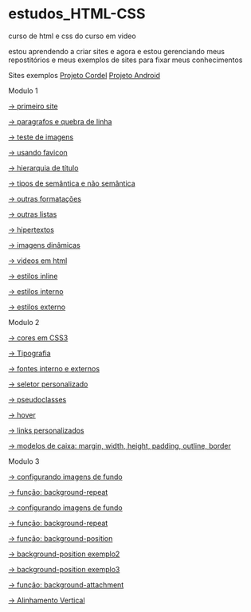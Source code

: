 # estudos_HTML-CSS

curso de html e css do curso em video

estou aprendendo a criar sites e agora e estou gerenciando meus repostitórios e meus exemplos de sites para fixar meus conhecimentos

Sites exemplos
<a href="https://ygorhenriquelima.github.io/projeto_cordel/">Projeto Cordel</a>
<a href="https://ygorhenriquelima.github.io/projeto-android/">Projeto Android</a>


Modulo 1

<a href="https://ygorhenriquelima.github.io/estudos_HTML-CSS/exercicios/ex001/index.html"> -> primeiro site</a><br>

<a href="https://ygorhenriquelima.github.io/estudos_HTML-CSS/exercicios/ex002/index.html"> -> paragrafos e quebra de linha</a><br>

<a href="https://ygorhenriquelima.github.io/estudos_HTML-CSS/exercicios/ex003/index.html"> -> teste de imagens</a><br>

<a href="https://ygorhenriquelima.github.io/estudos_HTML-CSS/exercicios/ex004/index.html"> -> usando favicon</a><br>

<a href="https://ygorhenriquelima.github.io/estudos_HTML-CSS/exercicios/ex006/index.html"> -> hierarquia de título</a><br>

<a href="https://ygorhenriquelima.github.io/estudos_HTML-CSS/exercicios/ex008a/index.html"> -> tipos de semântica e não semântica</a><br>

<a href="https://ygorhenriquelima.github.io/estudos_HTML-CSS/exercicios/ex008b/index.html"> -> outras formatações</a><br>

<a href="https://ygorhenriquelima.github.io/estudos_HTML-CSS/exercicios/ex009/index.html"> -> outras listas</a><br>

<a href="https://ygorhenriquelima.github.io/estudos_HTML-CSS/exercicios/ex010/index.html"> -> hipertextos</a><br>

<a href="https://ygorhenriquelima.github.io/estudos_HTML-CSS/exercicios/ex011/index.html"> -> imagens dinâmicas</a><br> 

<a href="https://ygorhenriquelima.github.io/estudos_HTML-CSS/exercicios/ex012/index.html"> -> videos em html</a><br>

<a href="https://ygorhenriquelima.github.io/estudos_HTML-CSS/exercicios/ex013/index.html"> -> estilos inline</a><br>

<a href="https://ygorhenriquelima.github.io/estudos_HTML-CSS/exercicios/ex014/index.html"> -> estilos interno</a><br>

<a href="https://ygorhenriquelima.github.io/estudos_HTML-CSS/exercicios/ex016/exemplos/cor01.html"> -> estilos externo</a><br>

Modulo 2

<a href="https://ygorhenriquelima.github.io/estudos_HTML-CSS/exercicios/ex016/exemplos/cor01.html"> -> cores em CSS3</a><br>

<a href="https://ygorhenriquelima.github.io/estudos_HTML-CSS/exercicios/ex017/fonte01.html"> -> Tipografia</a><br>

<a href="https://ygorhenriquelima.github.io/estudos_HTML-CSS/exercicios/ex018/font02_interno.html"> -> fontes interno e externos</a><br>

<a href="https://ygorhenriquelima.github.io/estudos_HTML-CSS/exercicios/ex019/seletor01.html"> -> seletor personalizado</a><br>

<a href="https://ygorhenriquelima.github.io/estudos_HTML-CSS/exercicios/ex020/hover.html"> -> pseudoclasses</a><br>

<a href="https://ygorhenriquelima.github.io/estudos_HTML-CSS/exercicios/ex020/index.html"> -> hover</a><br>

<a href="https://ygorhenriquelima.github.io/estudos_HTML-CSS/exercicios/ex021/index.html"> -> links personalizados</a><br>

<a href="https://ygorhenriquelima.github.io/estudos_HTML-CSS/exercicios/ex022/caixa01.html"> -> modelos de caixa: margin, width, height, padding, outline, border</a><br>

Modulo 3

<a href="https://ygorhenriquelima.github.io/estudos_HTML-CSS/exercicios/ex023/site/fundo001.html"> -> configurando imagens de fundo</a>

<a href="https://ygorhenriquelima.github.io/estudos_HTML-CSS/exercicios/ex023/site/fundo002.html"> -> função: background-repeat 

<a href="https://ygorhenriquelima.github.io/estudos_HTML-CSS/exercicios/ex023/site/fundo001.html"> -> configurando imagens de fundo</a>

<a href="https://ygorhenriquelima.github.io/estudos_HTML-CSS/exercicios/ex023/site/fundo002.html"> -> função: background-repeat 

<a href="https://ygorhenriquelima.github.io/estudos_HTML-CSS/exercicios/ex023/site/fundo003.html"> -> função: background-position

<a href="https://ygorhenriquelima.github.io/estudos_HTML-CSS/exercicios/ex023/site/fundo004.html"> -> background-position exemplo2

<a href="https://ygorhenriquelima.github.io/estudos_HTML-CSS/exercicios/ex023/site/fundo005.html"> -> background-position exemplo3

<a href="https://ygorhenriquelima.github.io/estudos_HTML-CSS/exercicios/ex023/site/fundo006.html"> -> função: background-attachment

<a href="https://ygorhenriquelima.github.io/estudos_HTML-CSS/exercicios/ex023/site/fundo007.html"> -> Alinhamento Vertical

